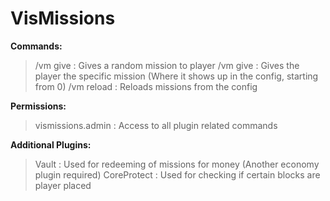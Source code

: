 # VisMissions

**Commands:**
>/vm give <player> : Gives a random mission to player
>/vm give <player> <mission number> : Gives the player the specific mission (Where it shows up in the config, starting from 0)
>/vm reload : Reloads missions from the config

**Permissions:**
>vismissions.admin : Access to all plugin related commands

**Additional Plugins:**
>Vault : Used for redeeming of missions for money (Another economy plugin required)
>CoreProtect : Used for checking if certain blocks are player placed
